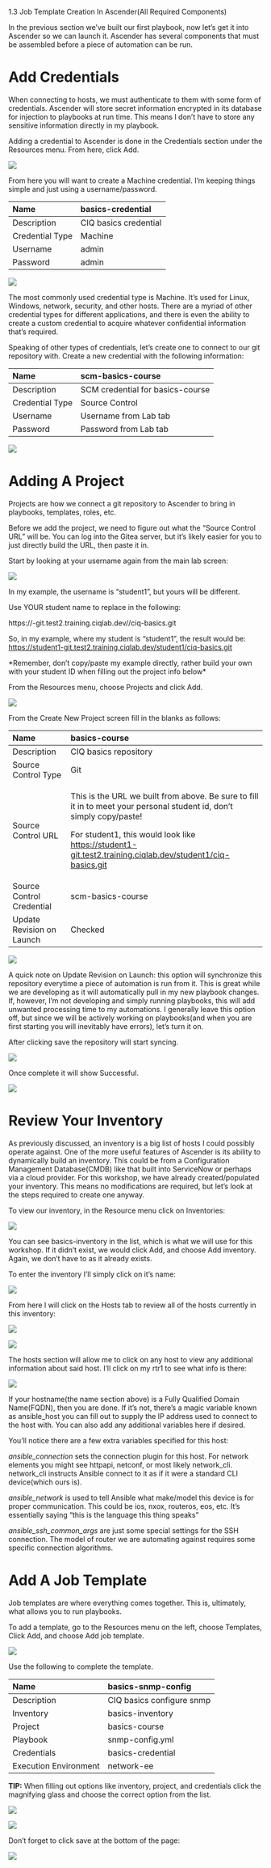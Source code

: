 ﻿<a name="_hfnmlzebqhp8"></a>1.3 Job Template Creation In Ascender(All Required Components)

In the previous section we’ve built our first playbook, now let’s get it into Ascender so we can launch it.  Ascender has several components that must be assembled before a piece of automation can be run.  

# <a name="_o4bargiu2xpk"></a>Add Credentials
When connecting to hosts, we must authenticate to them with some form of credentials.  Ascender will store secret information encrypted in its database for injection to playbooks at run time.  This means I don’t have to store any sensitive information directly in my playbook.

Adding a credential to Ascender is done in the Credentials section under the Resources menu.  From here, click Add.

![](images/1.3/001.png)

From here you will want to create a Machine credential.  I’m keeping things simple and just using a username/password.

|Name|basics-credential|
| :- | :- |
|Description|CIQ basics credential|
|Credential Type|Machine|
|Username|admin|
|Password|admin|

![](images/1.3/002.png)

The most commonly used credential type is Machine.  It’s used for Linux, Windows, network, security, and other hosts.  There are a myriad of other credential types for different applications, and there is even the ability to create a custom credential to acquire whatever confidential information that’s required.

Speaking of other types of credentials, let’s create one to connect to our git repository with.  Create a new credential with the following information:

|Name|scm-basics-course|
| :- | :- |
|Description|SCM credential for basics-course|
|Credential Type|Source Control|
|Username|Username from Lab tab|
|Password|Password from Lab tab|

![](images/1.3/003.png)
# <a name="_hwgfw02b2nmp"></a>Adding A Project

Projects are how we connect a git repository to Ascender to bring in playbooks, templates, roles, etc.

Before we add the project, we need to figure out what the “Source Control URL” will be.  You can log into the Gitea server, but it’s likely easier for you to just directly build the URL, then paste it in.  

Start by looking at your username again from the main lab screen:

![](images/1.3/004.jpeg)

In my example, the username is “student1”, but yours will be different.

Use YOUR student name to replace <YOURID> in the following:

https://<YOURID>-git.test2.training.ciqlab.dev/<YOURID>/ciq-basics.git

So, in my example, where my student is “student1”, the result would be:  <https://student1-git.test2.training.ciqlab.dev/student1/ciq-basics.git>

\*Remember, don’t copy/paste my example directly, rather build your own with your student ID when filling out the project info below\*

From the Resources menu, choose Projects and click Add.

![](images/1.3/005.png)


From the Create New Project screen fill in the blanks as follows:

|Name|basics-course|
| :- | :- |
|Description|CIQ basics repository|
|Source Control Type|Git|
|Source Control URL|<p>This is the URL we built from above.  Be sure to fill it in to meet your personal student id, don’t simply copy/paste!</p><p></p><p>For student1, this would look like https://student1-git.test2.training.ciqlab.dev/student1/ciq-basics.git</p>|
|Source Control Credential|scm-basics-course|
|Update Revision on Launch|Checked|

![](images/1.3/006.png)

A quick note on Update Revision on Launch: this option will synchronize this repository everytime a piece of automation is run from it.  This is great while we are developing as it will automatically pull in my new playbook changes.  If, however, I’m not developing and simply running playbooks, this will add unwanted processing time to my automations.  I generally leave this option off, but since we will be actively working on playbooks(and when you are first starting you will inevitably have errors), let’s turn it on.


After clicking save the repository will start syncing.

![](images/1.3/007.png)

Once complete it will show Successful.

![](images/1.3/008.png)



# <a name="_rpvo09johl8o"></a>Review Your Inventory

As previously discussed, an inventory is a big list of hosts I could possibly operate against.  One of the more useful features of Ascender is its ability to dynamically build an inventory.  This could be from a Configuration Management Database(CMDB) like that built into ServiceNow or perhaps via a cloud provider.  For this workshop, we have already created/populated your inventory.  This means no modifications are required, but let’s look at the steps required to create one anyway.

To view our inventory, in the Resource menu click on Inventories:

![](images/1.3/009.png)

You can see basics-inventory in the list, which is what we will use for this workshop.  If it didn’t exist, we would click  Add, and choose Add inventory.  Again, we don’t have to as it already exists.

To enter the inventory I’ll simply click on it’s name:

![](images/1.3/010.png)

From here I will click on the Hosts tab to review all of the hosts currently in this inventory:

![](images/1.3/011.png)

![](images/1.3/012.png)

The hosts section will allow me to click on any host to view any additional information about said host.  I’ll click on my rtr1 to see what info is there:

![](images/1.3/013.png)

If your hostname(the name section above) is a Fully Qualified Domain Name(FQDN), then you are done.  If it’s not, there’s a magic variable known as ansible\_host you can fill out to supply the IP address used to connect to the host with.  You can also add any additional variables here if desired.

You’ll notice there are a few extra variables specified for this host:

*ansible\_connection* sets the connection plugin for this host.  For network elements you might see httpapi, netconf, or most likely network\_cli.  network\_cli instructs Ansible connect to it as if it were a standard CLI device(which ours is).

*ansible\_network* is used to tell Ansible what make/model this device is for proper communication.  This could be ios, nxox, routeros, eos, etc.  It’s essentially saying “this is the  language this thing speaks”

*ansible\_ssh\_common\_args* are just some special settings for the SSH connection.  The model of router we are automating against requires some specific connection algorithms.
# <a name="_er41k78r8dxr"></a>Add A Job Template
Job templates are where everything comes together.  This is, ultimately, what allows you to run playbooks.

To add a template, go to the Resources menu on the left, choose Templates, Click Add, and choose Add job template.

![](images/1.3/014.png)

Use the following to complete the template.

|Name|basics-snmp-config|
| :- | :- |
|Description|CIQ basics configure snmp|
|Inventory|basics-inventory|
|Project|basics-course|
|Playbook|snmp-config.yml|
|Credentials|basics-credential|
|Execution Environment|network-ee|

**TIP:** When filling out options like inventory, project, and credentials click the magnifying glass and choose the correct option from the list.

![](images/1.3/015.png)

![](images/1.3/016.png)

Don’t forget to click save at the bottom of the page:

![](images/1.3/017.png)
